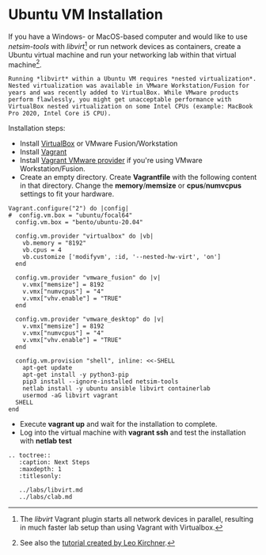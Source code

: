 # Ubuntu VM Installation

If you have a Windows- or MacOS-based computer and would like to use *netsim-tools* with *libvirt*[^1] or run network devices as containers, create a Ubuntu virtual machine and run your networking lab within that virtual machine[^2].

[^1]: The *libvirt* Vagrant plugin starts all network devices in parallel, resulting in much faster lab setup than using Vagrant with Virtualbox.

[^2]: See also the [tutorial created by Leo Kirchner](https://blog.kirchne.red/netsim-tools-quickstart.html).

```{warning}
Running *‌libvirt* within a Ubuntu VM requires *‌nested virtualization*. Nested virtualization was available in VMware Workstation/Fusion for years and was recently added to VirtualBox. While VMware products perform flawlessly, you might get unacceptable performance with VirtualBox nested virtualization on some Intel CPUs (example: MacBook Pro 2020, Intel Core i5 CPU).
```

Installation steps:

* Install [VirtualBox](https://www.virtualbox.org/wiki/Downloads) or VMware Fusion/Workstation
* Install [Vagrant](https://www.vagrantup.com/docs/installation)
* Install [Vagrant VMware provider](https://www.vagrantup.com/docs/providers/vmware) if you're using VMware Workstation/Fusion.
* Create an empty directory. Create **Vagrantfile** with the following content in that directory. Change the **memory**/**memsize** or **cpus**/**numvcpus** settings to fit your hardware.

```
Vagrant.configure("2") do |config|
#  config.vm.box = "ubuntu/focal64"
  config.vm.box = "bento/ubuntu-20.04"

  config.vm.provider "virtualbox" do |vb|
    vb.memory = "8192"
    vb.cpus = 4
    vb.customize ['modifyvm', :id, '--nested-hw-virt', 'on']
  end

  config.vm.provider "vmware_fusion" do |v|
    v.vmx["memsize"] = 8192
    v.vmx["numvcpus"] = "4"
    v.vmx["vhv.enable"] = "TRUE"
  end

  config.vm.provider "vmware_desktop" do |v|
    v.vmx["memsize"] = 8192
    v.vmx["numvcpus"] = "4"
    v.vmx["vhv.enable"] = "TRUE"
  end

  config.vm.provision "shell", inline: <<-SHELL
    apt-get update
    apt-get install -y python3-pip
    pip3 install --ignore-installed netsim-tools
    netlab install -y ubuntu ansible libvirt containerlab
    usermod -aG libvirt vagrant
  SHELL
end
```

* Execute **vagrant up** and wait for the installation to complete.
* Log into the virtual machine with **vagrant ssh** and test the installation with **netlab test**

```eval_rst
.. toctree::
   :caption: Next Steps
   :maxdepth: 1
   :titlesonly:

   ../labs/libvirt.md
   ../labs/clab.md
```
